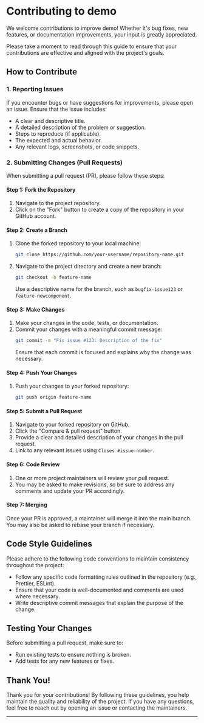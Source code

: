

# Contributing to demo

We welcome contributions to improve demo! Whether it's bug fixes, new features, or documentation improvements, your input is greatly appreciated.

Please take a moment to read through this guide to ensure that your contributions are effective and aligned with the project's goals.

## How to Contribute

### 1. Reporting Issues
If you encounter bugs or have suggestions for improvements, please open an issue. Ensure that the issue includes:
- A clear and descriptive title.
- A detailed description of the problem or suggestion.
- Steps to reproduce (if applicable).
- The expected and actual behavior.
- Any relevant logs, screenshots, or code snippets.

### 2. Submitting Changes (Pull Requests)
When submitting a pull request (PR), please follow these steps:

#### Step 1: Fork the Repository
1. Navigate to the project repository.
2. Click on the "Fork" button to create a copy of the repository in your GitHub account.

#### Step 2: Create a Branch
1. Clone the forked repository to your local machine:
   ```bash
   git clone https://github.com/your-username/repository-name.git
   ```
2. Navigate to the project directory and create a new branch:
   ```bash
   git checkout -b feature-name
   ```
   Use a descriptive name for the branch, such as `bugfix-issue123` or `feature-newcomponent`.

#### Step 3: Make Changes
1. Make your changes in the code, tests, or documentation.
2. Commit your changes with a meaningful commit message:
   ```bash
   git commit -m "Fix issue #123: Description of the fix"
   ```
   Ensure that each commit is focused and explains why the change was necessary.

#### Step 4: Push Your Changes
1. Push your changes to your forked repository:
   ```bash
   git push origin feature-name
   ```

#### Step 5: Submit a Pull Request
1. Navigate to your forked repository on GitHub.
2. Click the "Compare & pull request" button.
3. Provide a clear and detailed description of your changes in the pull request.
4. Link to any relevant issues using `Closes #issue-number`.

#### Step 6: Code Review
1. One or more project maintainers will review your pull request.
2. You may be asked to make revisions, so be sure to address any comments and update your PR accordingly.

#### Step 7: Merging
Once your PR is approved, a maintainer will merge it into the main branch. You may also be asked to rebase your branch if necessary.

## Code Style Guidelines
Please adhere to the following code conventions to maintain consistency throughout the project:
- Follow any specific code formatting rules outlined in the repository (e.g., Prettier, ESLint).
- Ensure that your code is well-documented and comments are used where necessary.
- Write descriptive commit messages that explain the purpose of the change.

## Testing Your Changes
Before submitting a pull request, make sure to:
- Run existing tests to ensure nothing is broken.
- Add tests for any new features or fixes.

## Thank You!
Thank you for your contributions! By following these guidelines, you help maintain the quality and reliability of the project. If you have any questions, feel free to reach out by opening an issue or contacting the maintainers.

---

